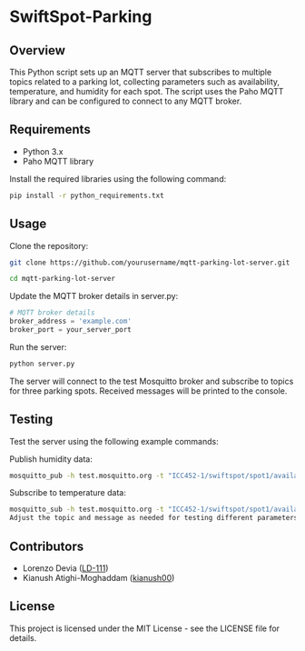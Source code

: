 # SwiftSpot-Parking
## Overview
This Python script sets up an MQTT server that subscribes to multiple topics related to a parking lot, collecting parameters such as availability, temperature, and humidity for each spot. The script uses the Paho MQTT library and can be configured to connect to any MQTT broker.

## Requirements
- Python 3.x
- Paho MQTT library
  
Install the required libraries using the following command:

```bash
pip install -r python_requirements.txt
```
## Usage
Clone the repository:
```bash
git clone https://github.com/yourusername/mqtt-parking-lot-server.git

cd mqtt-parking-lot-server
```
Update the MQTT broker details in server.py:

```python
# MQTT broker details
broker_address = 'example.com'
broker_port = your_server_port
```
Run the server:

```bash
python server.py
```
The server will connect to the test Mosquitto broker and subscribe to topics for three parking spots. Received messages will be printed to the console.

## Testing
Test the server using the following example commands:

Publish humidity data:
```bash
mosquitto_pub -h test.mosquitto.org -t "ICC452-1/swiftspot/spot1/availability" -m "True"
```
Subscribe to temperature data:
```bash
mosquitto_sub -h test.mosquitto.org -t "ICC452-1/swiftspot/spot1/availability"
Adjust the topic and message as needed for testing different parameters and parking spots.
```

## Contributors
- Lorenzo Devia ([LD-111](https://github.com/LD-111))
- Kianush Atighi-Moghaddam ([kianush00](https://github.com/kianush00))

## License
This project is licensed under the MIT License - see the LICENSE file for details.
